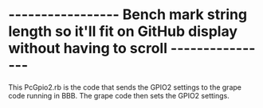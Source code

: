 # ----------------- Bench mark string length so it'll fit on GitHub display without having to scroll ----------------
This PcGpio2.rb is the code that sends the GPIO2 settings to the grape code running in BBB.  The grape code then sets
the GPIO2 settings.

